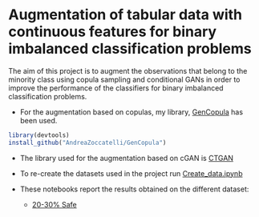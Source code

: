 # Augmentation of tabular data with continuous features for binary imbalanced classification problems

The aim of this project is to augment the observations that belong to the minority class using copula sampling and conditional GANs in order to improve the performance of the classifiers for binary imbalanced classification problems.

- For the augmentation based on copulas, my library, <a href="https://github.com/AndreaZoccatelli/GenCopula" target="_blank">GenCopula</a> has been used.
``` r
library(devtools)
install_github("AndreaZoccatelli/GenCopula")
```
- The library used for the augmentation based on cGAN is <a href="https://github.com/sdv-dev/CTGAN" target="_blank">CTGAN</a>
- To re-create the datasets used in the project run <a href="https://github.com/AndreaZoccatelli/Tabular_data_augmentation_continuous/blob/main/Create_data.ipynb" target="_blank">Create_data.ipynb</a>

- These notebooks report the results obtained on the different dataset:
    - <a href="https://github.com/AndreaZoccatelli/Tabular_data_augmentation_continuous/blob/main/20_30Safe.md" target="_blank">20-30% Safe</a>

